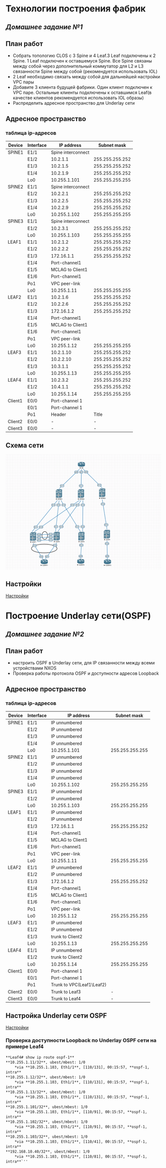 # Технологии построения фабрик
## _Домашнее задание №1_

## План работ

- Собрать топологию CLOS с 3 Spine и 4 Leaf.3 Leaf подключены к 2 Spine. 1 Leaf подключен к оставшемуся Spine. Все Spine связаны между собой через дополнительный коммутатор для L2 и L3 связанности Spine между собой (рекомендуется использовать IOL)
- 2 Leaf необходимо связать между собой для дальнейшей настройки VPC пары
- Добавите 3 клиента будущей фабрики. Один клиент подключен к VPC паре. Остальные клиенты подключены к оставшимся Leaf(в качестве клиентов рекомендуется использовать IOL образы)
- Распределить адресное пространство для Underlay сети

## Адресное пространство

### таблица ip-адресов

| Device | Interface | IP address | Subnet mask |  
| ----------- | ----------- | ----------- | ----------- |
| SPINE1 | E1/1 | Spine interconnect |  |
| | E1/2 | 10.2.1.1 | 255.255.255.252 |
|  | E1/3 | 10.2.1.5 | 255.255.255.252 |
|  | E1/4 | 10.2.1.9 | 255.255.255.252 |
|  | Lo0 | 10.255.1.101 | 255.255.255.255 |
| SPINE2 | E1/1 | Spine interconnect | |
| | E1/2 | 10.2.2.1 | 255.255.255.252 |
|  | E1/3 | 10.2.2.5 | 255.255.255.252 |
|  | E1/4 | 10.2.2.9 | 255.255.255.252 |
|  | Lo0 | 10.255.1.102 | 255.255.255.255 |
| SPINE3 | E1/1 | Spine interconnect | |
| | E1/2 | 10.2.3.1 | 255.255.255.252 |
| | Lo0 | 10.255.1.103 | 255.255.255.255 |
| LEAF1 | E1/1 | 10.2.1.2 | 255.255.255.252 |
|  | E1/2 | 10.2.2.2 | 255.255.255.252 |
|  | E1/3 | 172.16.1.1 | 255.255.255.252 |
|  | E1/4 | Port-channel1 |  |
|  | E1/5 | MCLAG to Client1 |  |
|  | E1/6 | Port-channel1 |  |
|  | Po1 | VPC peer-link |  |
|  | Lo0 | 10.255.1.11 | 255.255.255.255 |
| LEAF2 | E1/1 | 10.2.1.6 | 255.255.255.252 |
|  | E1/2 | 10.2.2.6 | 255.255.255.252 |
|  | E1/3 | 172.16.1.2 | 255.255.255.252 |
|  | E1/4 | Port-channel1 |  |
|  | E1/5 | MCLAG to Client1 | |
|  | E1/6 | Port-channel1 |  |
| | Po1 | VPC peer-link |  |
| | Lo0 | 10.255.1.12 | 255.255.255.255 |
| LEAF3 | E1/1 | 10.2.1.10 | 255.255.255.252 |
|  | E1/2 | 10.2.2.10 | 255.255.255.252 |
|  | E1/3 | 10.3.1.1 | 255.255.255.252 |
| | Lo0 | 10.255.1.13 | 255.255.255.255 |
| LEAF4 | E1/1 | 10.2.3.2 | 255.255.255.252 |
| | E1/2 | 10.4.1.1 | 255.255.255.252 |
| | Lo0 | 10.255.1.14 | 255.255.255.255 |
| Client1 | E0/0 | Port-channel 1 |  |
| | E0/1 | Port-channel 1 | |
| | Po1 | Header | Title |
| Client2 | E0/0 | - | - |
| Client3 | E0/0 | - | - |



## Схема сети

![Схема сети](https://github.com/Condorrr85/OTUS/blob/main/DC_Design.PNG)

## Настройки
[Настройки](https://github.com/Condorrr85/OTUS/tree/main/config)

# Построение Underlay сети(OSPF) 
## _Домашнее задание №2_

## План работ

- настроить OSPF в Underlay сети, для IP связанности между всеми устройствами NXOS
- Проверка работы протокола OSPF и доступности адресов Loopback


## Адресное пространство

### таблица ip-адресов

| Device | Interface | IP address | Subnet mask |  
| ----------- | ----------- | ----------- | ----------- |
| SPINE1 | E1/1 | IP unnumbered |  |
| | E1/2 | IP unnumbered |  |
|  | E1/3 | IP unnumbered |  |
|  | E1/4 | IP unnumbered |  |
|  | Lo0 | 10.255.1.101 | 255.255.255.255 |
| SPINE2 | E1/1 | IP unnumbered | |
| | E1/2 | IP unnumbered |  |
|  | E1/3 | IP unnumbered |  |
|  | E1/4 | IP unnumbered |  |
|  | Lo0 | 10.255.1.102 | 255.255.255.255 |
| SPINE3 | E1/1 | IP unnumbered | |
| | E1/2 | IP unnumbered |  |
| | Lo0 | 10.255.1.103 | 255.255.255.255 |
| LEAF1 | E1/1 | IP unnumbered | |
|  | E1/2 | IP unnumbered |  |
|  | E1/3 | 172.16.1.1 | 255.255.255.252 |
|  | E1/4 | Port-channel1 |  |
|  | E1/5 | MCLAG to Client1 |  |
|  | E1/6 | Port-channel1 |  |
|  | Po1 | VPC peer-link |  |
|  | Lo0 | 10.255.1.11 | 255.255.255.255 |
| LEAF2 | E1/1 | IP unnumbered |  |
|  | E1/2 | IP unnumbered ||
|  | E1/3 | 172.16.1.2 | 255.255.255.252 |
|  | E1/4 | Port-channel1 |  |
|  | E1/5 | MCLAG to Client1 | |
|  | E1/6 | Port-channel1 |  |
| | Po1 | VPC peer-link |  |
| | Lo0 | 10.255.1.12 | 255.255.255.255 |
| LEAF3 | E1/1 | IP unnumbered |  |
|  | E1/2 | IP unnumbered |  |
|  | E1/3 | trunk to Client2 |  |
| | Lo0 | 10.255.1.13 | 255.255.255.255 |
| LEAF4 | E1/1 | IP unnumbered |  |
| | E1/2 | trunk to Client2 |  |
| | Lo0 | 10.255.1.14 | 255.255.255.255 |
| Client1 | E0/0 | Port-channel 1 |  |
| | E0/1 | Port-channel 1 | |
| | Po1 | Trunk to VPC(Leaf1\Leaf2) |  |
| Client2 | E0/0 | Trunk to Leaf3 | - |
| Client3 | E0/0 | Trunk to Leaf4 | - |

## Настройка Underlay сети OSPF

[Настройки](https://github.com/Condorrr85/OTUS/tree/main/config)

### Проверка доступности Loopback по Underlay OSPF сети на примере Leaf4
```
**Leaf4# show ip route ospf-1**
**10.255.1.11/32**, ubest/mbest: 1/0
    *via **10.255.1.103, Eth1/1**, [110/131], 00:15:57, **ospf-1, intra**
**10.255.1.12/32**, ubest/mbest: 1/0
    *via **10.255.1.103, Eth1/1**, [110/131], 00:15:57, **ospf-1, intra**
**10.255.1.13/32**, ubest/mbest: 1/0
    *via **10.255.1.103, Eth1/1**, [110/131], 00:15:57, **ospf-1, intra**
**10.255.1.101/32**, ubest/mbest: 1/0
    *via **10.255.1.103, Eth1/1**, [110/91], 00:15:57, **ospf-1, intra**
**10.255.1.102/32**, ubest/mbest: 1/0
    *via **10.255.1.103, Eth1/1**, [110/91], 00:15:57, **ospf-1, intra**
**10.255.1.103/32**, ubest/mbest: 1/0
    *via **10.255.1.103, Eth1/1**, [110/41], 00:15:57, **ospf-1, intra**
**192.168.10.40/32**, ubest/mbest: 1/0
    *via **10.255.1.103, Eth1/1**, [110/81], 00:15:57, **ospf-1, intra**`''
```    
